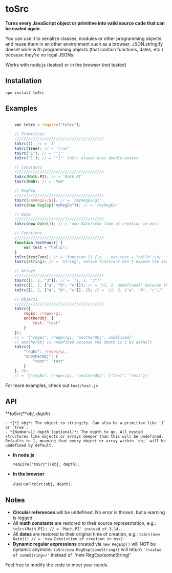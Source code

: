 **toSrc**
========

**Turns every JavaScript object or primitive into valid source
code that can be evaled again.**

You can use it to serialize classes, modules or other programming objects
and reuse them in an other environment such as a browser. JSON.stringify doesnt work with programming objects (that contain functions, dates, etc.) because they're no legal JSONs.

Works with node.js (tested) or in the browser (not tested)

Installation
------------
`npm install toSrc`

Examples
-----

```javascript

    var toSrc = require("toSrc");
    
    // Primitives
    ///////////////////////////////////////
    toSrc(1); // = '1'
    toSrc(true); // = 'true'
    toSrc("1"); // = '"1"'
    toSrc('1'); // = '"1"' toSrc always uses double-quotes    

    // Constants
    ///////////////////////////////////////
    toSrc(Math.PI); // = 'Math.PI'
    toSrc(NaN); // = 'NaN'

    // RegExp
    ///////////////////////////////////////
    toSrc(/myRegEx/gi); // = '/myRegEx/gi'
    toSrc(new RegExp("myRegEx")); // = '/myRegEx/'

    // Date
    ///////////////////////////////////////
    toSrc(new Date()); // = 'new Date(<the time of creation in ms>)'

    // Functions
    ///////////////////////////////////////
    function testFunc() {
        var test = "hello";
    }
    toSrc(testFunc); /* = 'function () {\n    var test = "hello";\n}' */
    toSrc(String); // = 'String', native functions don't expose the source code

    // Arrays
    ///////////////////////////////////////
    toSrc([1, 2, "3"]); // = '[1, 2, "3"]'
    toSrc([1, 2, ["a", "b", "c"]]); // = '[1, 2, undefined]' because the depth is 1 by default
    toSrc([1, 2, ["a", "b", "c"]], 2); // = '[1, 2, ["a", "b", "c"]]'

    // Objects
    ///////////////////////////////////////
    toSrc({
        regEx: /regex/gi,
        anotherObj: {
            test: "test"
        }
    });
    // = '{"regEx": /regex/gi, "anotherObj": undefined}'
    // anotherObj is undefined because the depth is 1 by default.
    toSrc({
        "regEx": /regex/gi,
        "anotherObj": {
            "test": "test"
        }
    }, 2);
    // = '{"regEx": /regex/gi, "anotherObj": {"test": "test"}}'

```

For more examples, check out `test/test.js`


API
-----
**toSrc(***obj*, *depth*)

    - *{*} obj*: The object to stringify. Can also be a primitive like `1` or `true`.
    - *{Number=1} depth (optional)*: The depth to go. All nested structures like objects or arrays deeper than this will be undefined. Defaults to 1, meaning that every object or array within `obj` will be undefined by default.

* **In node.js**

    `require("toSrc")(obj, depth);`

* **In the browser**

    Just call `toSrc(obj, depth);`
    

Notes
-----
* **Circular references** will be undefined. No error is thrown, but a warning is logged.
* All **math constants** are restored to their source representation, e.g.: `toSrc(Math.PI); // = 'Math.PI' instead of 3.14...`
* All **dates** are restored to their original time of creation, e.g.: `toSrc(new Date()) // = 'new Date(<time of creation in ms>)'`
* **Dynamic regular expressions** created via `new RegExp()` will NOT be dynamic anymore. `toSrc(new RegExp(someString))` will return `'/<value of someString>/'` instead of `'new RegExp(someString)'

Feel free to modify the code to meet your needs.